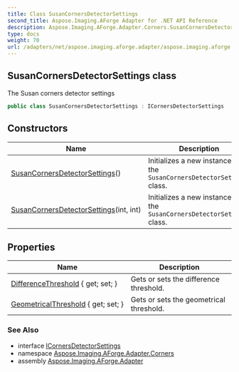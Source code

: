 ```yaml
---
title: Class SusanCornersDetectorSettings
second_title: Aspose.Imaging.AForge Adapter for .NET API Reference
description: Aspose.Imaging.AForge.Adapter.Corners.SusanCornersDetectorSettings class. The Susan corners detector settings
type: docs
weight: 70
url: /adapters/net/aspose.imaging.aforge.adapter/aspose.imaging.aforge.adapter.corners/susancornersdetectorsettings/
---
```

## SusanCornersDetectorSettings class

The Susan corners detector settings

```csharp
public class SusanCornersDetectorSettings : ICornersDetectorSettings
```

## Constructors

| Name | Description |
| --- | --- |
| [SusanCornersDetectorSettings](susancornersdetectorsettings/#constructor)() | Initializes a new instance of the `SusanCornersDetectorSettings` class. |
| [SusanCornersDetectorSettings](susancornersdetectorsettings/#constructor_1)(int, int) | Initializes a new instance of the `SusanCornersDetectorSettings` class. |

## Properties

| Name | Description |
| --- | --- |
| [DifferenceThreshold](../../aspose.imaging.aforge.adapter.corners/susancornersdetectorsettings/differencethreshold/) { get; set; } | Gets or sets the difference threshold. |
| [GeometricalThreshold](../../aspose.imaging.aforge.adapter.corners/susancornersdetectorsettings/geometricalthreshold/) { get; set; } | Gets or sets the geometrical threshold. |

### See Also

* interface [ICornersDetectorSettings](../icornersdetectorsettings/)
* namespace [Aspose.Imaging.AForge.Adapter.Corners](../../aspose.imaging.aforge.adapter.corners/)
* assembly [Aspose.Imaging.AForge.Adapter](../../)


